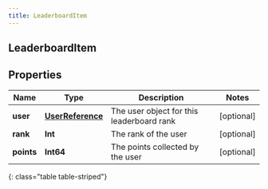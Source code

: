 ```yaml
---
title: LeaderboardItem
---
```

## LeaderboardItem

## Properties

|Name | Type | Description | Notes|
|------------ | ------------- | ------------- | -------------|
| **user** | [**UserReference**](UserReference.html) | The user object for this leaderboard rank | [optional] |
| **rank** | **Int** | The rank of the user | [optional] |
| **points** | **Int64** | The points collected by the user | [optional] |
{: class="table table-striped"}


